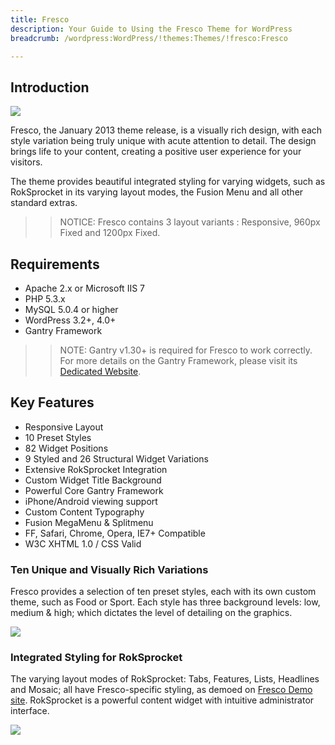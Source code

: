 ```yaml
---
title: Fresco
description: Your Guide to Using the Fresco Theme for WordPress
breadcrumb: /wordpress:WordPress/!themes:Themes/!fresco:Fresco

---
```


Introduction
-----

![][fresco]

Fresco, the January 2013 theme release, is a visually rich design, with each style variation being truly unique with acute attention to detail. The design brings life to your content, creating a positive user experience for your visitors.

The theme provides beautiful integrated styling for varying widgets, such as RokSprocket in its varying layout modes, the Fusion Menu and all other standard extras.

>> NOTICE: Fresco contains 3 layout variants : Responsive, 960px Fixed and 1200px Fixed.

Requirements
-----

* Apache 2.x or Microsoft IIS 7
* PHP 5.3.x
* MySQL 5.0.4 or higher
* WordPress 3.2+, 4.0+
* Gantry Framework

>> NOTE: Gantry v1.30+ is required for Fresco to work correctly. For more details on the Gantry Framework, please visit its [Dedicated Website][gantry].

Key Features
-----

* Responsive Layout
* 10 Preset Styles
* 82 Widget Positions
* 9 Styled and 26 Structural Widget Variations
* Extensive RokSprocket Integration
* Custom Widget Title Background
* Powerful Core Gantry Framework
* iPhone/Android viewing support
* Custom Content Typography
* Fusion MegaMenu & Splitmenu
* FF, Safari, Chrome, Opera, IE7+ Compatible
* W3C XHTML 1.0 / CSS Valid

### Ten Unique and Visually Rich Variations

Fresco provides a selection of ten preset styles, each with its own custom theme, such as Food or Sport. Each style has three background levels: low, medium & high; which dictates the level of detailing on the graphics.

![][bg_level]

### Integrated Styling for RokSprocket

The varying layout modes of RokSprocket: Tabs, Features, Lists, Headlines and Mosaic; all have Fresco-specific styling, as demoed on [Fresco Demo site][demosite]. RokSprocket is a powerful content widget with intuitive administrator interface.

![][roksprocket1]

[gantry]: http://www.gantry-framework.org/
[gantry_install]: ../../start/gantry.md
[fresco]: assets/fresco2.jpeg
[responsive]: assets/responsive.jpg
[roksprocket1]: assets/roksprocket_1.jpg
[bg_level]: assets/bg_level.jpg
[gantry4]: assets/gantry4.jpg
[bootstrap]: http://twitter.github.com/bootstrap/
[demosite]: http://demo.rockettheme.com/wordpress-themes/?theme=fresco